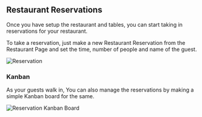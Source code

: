 ## Restaurant Reservations

Once you have setup the restaurant and tables, you can start taking in reservations for your restaurant.

To take a reservation, just make a new Restaurant Reservation from the Restaurant Page and set the time, number of people and name of the guest.

![Reservation](https://docs.erpnext.com/docs/v14/user/manual/en/hospitality/%7B%7Bdocs_base_url%7D%7D/v13/assets/img/restaurant/reservation.png)

### Kanban

As your guests walk in, You can also manage the reservations by making a simple Kanban board for the same.

![Reservation Kanban Board](https://docs.erpnext.com/files/reservation-kanban.png)